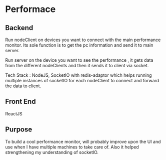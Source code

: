 # Performace

## Backend

Run nodeClient on devices you want to connect with the main performance monitor. Its sole function is to get the pc information and send it to main server.

Run server on the device you want to see the performance , it gets data from the different nodeClients and then it sends it to client via socket.

Tech Stack : NodeJS, SocketIO with redis-adaptor which helps running multiple instances of socketIO for each nodeClient to connect and forward the data to client.

## Front End

ReactJS

## Purpose

To build a cool performance monitor, will probably improve upon the UI and use when I have multiple machines to take care of. Also it helped strengthening my understanding of socketIO.
